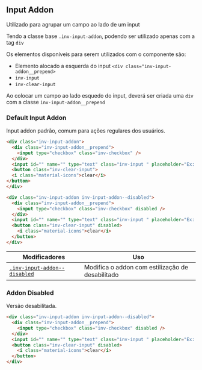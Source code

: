 ## Input Addon
Utilizado para agrupar um campo ao lado de um input

Tendo a classe base `.inv-input-addon`, podendo ser utilizado apenas com a tag `div`

Os elementos disponíveis para serem utilizados com o componente são:
- Elemento alocado a esquerda do input `<div class="inv-input-addon__prepend>`
- `inv-input`
- `inv-clear-input`

Ao colocar um campo ao lado esquedo do input, deverá ser criada uma `div` com a classe `inv-input-addon__prepend`

### Default Input Addon
Input addon padrão, comum para ações regulares dos usuários.

``` html
<div class="inv-input-addon">
  <div class="inv-input-addon__prepend">
    <input type="checkbox" class="inv-checkbox" />
  </div>
  <input id="" name="" type="text" class="inv-input " placeholder="Ex: 000-00-000" />
  <button class="inv-clear-input">
  <i class="material-icons">clear</i>
</button>
</div>

<div class="inv-input-addon inv-input-addon--disabled">
  <div class="inv-input-addon__prepend">
    <input type="checkbox" class="inv-checkbox" disabled />
  </div>
  <input id="" name="" type="text" class="inv-input " placeholder="Ex: 000-00-000" disabled />
  <button class="inv-clear-input" disabled>
    <i class="material-icons">clear</i>
  </button>
</div>
```

| Modificadores 	| Uso 	|
|-------------------------------------------------	|----------------------------------------------------------	|
| [`.inv-input-addon--disabled`](#addon-disabled) 	| Modifica o addon com estilização de desabilitado	|

### Addon Disabled
Versão desabilitada.

``` html
<div class="inv-input-addon inv-input-addon--disabled">
  <div class="inv-input-addon__prepend">
    <input type="checkbox" class="inv-checkbox" disabled />
  </div>
  <input id="" name="" type="text" class="inv-input " placeholder="Ex: 000-00-000" disabled />
  <button class="inv-clear-input" disabled>
    <i class="material-icons">clear</i>
  </button>
</div>
```
